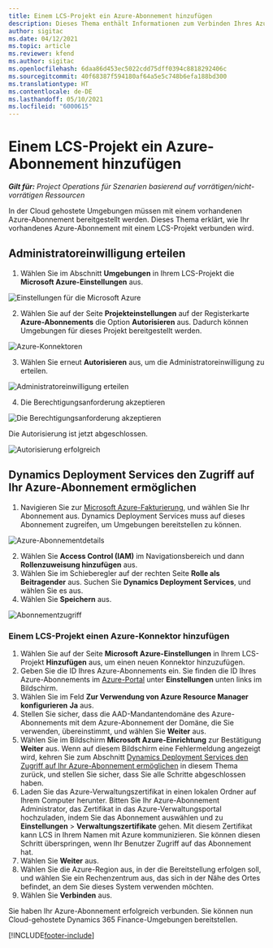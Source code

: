 ```yaml
---
title: Einem LCS-Projekt ein Azure-Abonnement hinzufügen
description: Dieses Thema enthält Informationen zum Verbinden Ihres Azure-Abonnements mit einem LCS-Projekt.
author: sigitac
ms.date: 04/12/2021
ms.topic: article
ms.reviewer: kfend
ms.author: sigitac
ms.openlocfilehash: 6daa86d453ec5022cdd75dff0394c8818292406c
ms.sourcegitcommit: 40f68387f594180af64a5e5c748b6efa188bd300
ms.translationtype: HT
ms.contentlocale: de-DE
ms.lasthandoff: 05/10/2021
ms.locfileid: "6000615"
---
```

# <a name="add-an-azure-subscription-to-an-lcs-project"></a>Einem LCS-Projekt ein Azure-Abonnement hinzufügen

_**Gilt für:** Project Operations für Szenarien basierend auf vorrätigen/nicht-vorrätigen Ressourcen_

In der Cloud gehostete Umgebungen müssen mit einem vorhandenen Azure-Abonnement bereitgestellt werden. Dieses Thema erklärt, wie Ihr vorhandenes Azure-Abonnement mit einem LCS-Projekt verbunden wird. 

## <a name="grant-admin-consent"></a>Administratoreinwilligung erteilen

1. Wählen Sie im Abschnitt **Umgebungen** in Ihrem LCS-Projekt die **Microsoft Azure-Einstellungen** aus.

![Einstellungen für die Microsoft Azure](./media/1MicrosoftAzureSettings.png)

2. Wählen Sie auf der Seite **Projekteinstellungen** auf der Registerkarte **Azure-Abonnements** die Option **Autorisieren** aus. Dadurch können Umgebungen für dieses Projekt bereitgestellt werden.

![Azure-Konnektoren](./media/2AzureConnectors.png)

3. Wählen Sie erneut **Autorisieren** aus, um die Administratoreinwilligung zu erteilen.

![Administratoreinwilligung erteilen](./media/3GrantAdminConsent.png)

4. Die Berechtigungsanforderung akzeptieren

![Die Berechtigungsanforderung akzeptieren](./media/4AcceptPermissionRequest.png)

Die Autorisierung ist jetzt abgeschlossen. 

![Autorisierung erfolgreich](./media/5AuthorizationComplete.png)

## <a name="provide-dynamics-deployment-services-access-to-your-azure-subscription"></a><a name="provide"></a>Dynamics Deployment Services den Zugriff auf Ihr Azure-Abonnement ermöglichen

1. Navigieren Sie zur [Microsoft Azure-Fakturierung](https://portal.azure.com/#blade/Microsoft\_Azure\_Billing/SubscriptionsBlade), und wählen Sie Ihr Abonnement aus. Dynamics Deployment Services muss auf dieses Abonnement zugreifen, um Umgebungen bereitstellen zu können.

![Azure-Abonnementdetails](./media/6AzureSubscription.png)

2. Wählen Sie **Access Control (IAM)** im Navigationsbereich und dann **Rollenzuweisung hinzufügen** aus.
3. Wählen Sie im Schieberegler auf der rechten Seite **Rolle als Beitragender** aus. Suchen Sie **Dynamics Deployment Services**, und wählen Sie es aus. 
4. Wählen Sie **Speichern** aus.

![Abonnementzugriff](./media/7SubscriptionAccess.png)

### <a name="add-a-subscription-connector-to-an-lcs-project"></a>Einem LCS-Projekt einen Azure-Konnektor hinzufügen

1. Wählen Sie auf der Seite **Microsoft Azure-Einstellungen** in Ihrem LCS-Projekt **Hinzufügen** aus, um einen neuen Konnektor hinzuzufügen.
2. Geben Sie die ID Ihres Azure-Abonnements ein. Sie finden die ID Ihres Azure-Abonnements im [Azure-Portal](https://ms.portal.azure.com/) unter **Einstellungen** unten links im Bildschirm.
3. Wählen Sie im Feld **Zur Verwendung von Azure Resource Manager konfigurieren** **Ja** aus.
4. Stellen Sie sicher, dass die AAD-Mandantendomäne des Azure-Abonnements mit dem Azure-Abonnement der Domäne, die Sie verwenden, übereinstimmt, und wählen Sie **Weiter** aus.
5. Wählen Sie im Bildschirm **Microsoft Azure-Einrichtung** zur Bestätigung **Weiter** aus. Wenn auf diesem Bildschirm eine Fehlermeldung angezeigt wird, kehren Sie zum Abschnitt [Dynamics Deployment Services den Zugriff auf Ihr Azure-Abonnement ermöglichen](#provide) in diesem Thema zurück, und stellen Sie sicher, dass Sie alle Schritte abgeschlossen haben.
6. Laden Sie das Azure-Verwaltungszertifikat in einen lokalen Ordner auf Ihrem Computer herunter. Bitten Sie Ihr Azure-Abonnement Administrator, das Zertifikat in das Azure-Verwaltungsportal hochzuladen, indem Sie das Abonnement auswählen und zu **Einstellungen** > **Verwaltungszertifikate** gehen. Mit diesem Zertifikat kann LCS in Ihrem Namen mit Azure kommunizieren. Sie können diesen Schritt überspringen, wenn Ihr Benutzer Zugriff auf das Abonnement hat.
7. Wählen Sie **Weiter** aus.
8. Wählen Sie die Azure-Region aus, in der die Bereitstellung erfolgen soll, und wählen Sie ein Rechenzentrum aus, das sich in der Nähe des Ortes befindet, an dem Sie dieses System verwenden möchten.
9.  Wählen Sie **Verbinden** aus.

Sie haben Ihr Azure-Abonnement erfolgreich verbunden. Sie können nun Cloud-gehostete Dynamics 365 Finance-Umgebungen bereitstellen.




[!INCLUDE[footer-include](../includes/footer-banner.md)]
